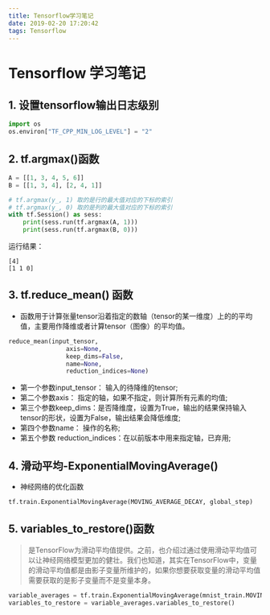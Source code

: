 ```yaml
---
title: Tensorflow学习笔记
date: 2019-02-20 17:20:42
tags: Tensorflow
---
```


# Tensorflow 学习笔记


## 1. 设置tensorflow输出日志级别

```python
import os
os.environ["TF_CPP_MIN_LOG_LEVEL"] = "2"
```

## 2. tf.argmax()函数
```python
A = [[1, 3, 4, 5, 6]]
B = [[1, 3, 4], [2, 4, 1]]

# tf.argmax(y_, 1) 取的是行的最大值对应的下标的索引
# tf.argmax(y_, 0) 取的是列的最大值对应的下标的索引
with tf.Session() as sess:
    print(sess.run(tf.argmax(A, 1)))
    print(sess.run(tf.argmax(B, 0)))
```
运行结果：
```
[4]
[1 1 0]
```
## 3. tf.reduce_mean() 函数
- 函数用于计算张量tensor沿着指定的数轴（tensor的某一维度）上的的平均值，主要用作降维或者计算tensor（图像）的平均值。

```python
reduce_mean(input_tensor,
                axis=None,
                keep_dims=False,
                name=None,
                reduction_indices=None)
```

- 第一个参数input_tensor： 输入的待降维的tensor;
- 第二个参数axis： 指定的轴，如果不指定，则计算所有元素的均值;
- 第三个参数keep_dims：是否降维度，设置为True，输出的结果保持输入tensor的形状，设置为False，输出结果会降低维度;
- 第四个参数name： 操作的名称;
- 第五个参数 reduction_indices：在以前版本中用来指定轴，已弃用;

## 4. 滑动平均-ExponentialMovingAverage()
- 神经网络的优化函数

```python
tf.train.ExponentialMovingAverage(MOVING_AVERAGE_DECAY, global_step)
```

## 5. variables_to_restore()函数

> 是TensorFlow为滑动平均值提供。之前，也介绍过通过使用滑动平均值可以让神经网络模型更加的健壮。我们也知道，其实在TensorFlow中，变量的滑动平均值都是由影子变量所维护的，如果你想要获取变量的滑动平均值需要获取的是影子变量而不是变量本身。

```python
variable_averages = tf.train.ExponentialMovingAverage(mnist_train.MOVING_AVERAGE_DECAY)
variables_to_restore = variable_averages.variables_to_restore()
```